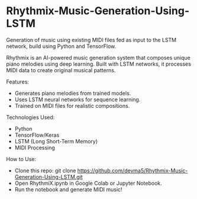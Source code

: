 # Rhythmix-Music-Generation-Using-LSTM
Generation of music using existing MIDI files fed as input to the LSTM network, build using Python and TensorFlow.

Rhythmix is an AI-powered music generation system that composes unique piano melodies using deep learning. Built with LSTM networks, it processes MIDI data to create original musical patterns.

Features:
- Generates piano melodies from trained models.
- Uses LSTM neural networks for sequence learning.
- Trained on MIDI files for realistic compositions.

Technologies Used:
- Python
- TensorFlow/Keras
- LSTM (Long Short-Term Memory)
- MIDI Processing

How to Use:
- Clone this repo:
git clone https://github.com/devma5/Rhythmix-Music-Generation-Using-LSTM.git
- Open RhythmiX.ipynb in Google Colab or Jupyter Notebook.
- Run the notebook and generate MIDI music!
